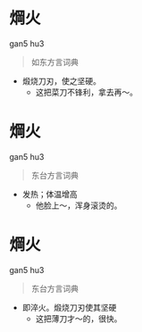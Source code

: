 # 焵火
gan5 hu3
> 如东方言词典
- 煅烧刀刃，使之坚硬。
  - 这把菜刀不锋利，拿去再～。

# 焵火
gan5 hu3
> 东台方言词典
- 发热；体温增高
  - 他脸上～，浑身滚烫的。

# 焵火
gan5 hu3
> 东台方言词典
- 即淬火。煅烧刀刃使其坚硬
  - 这把薄刀才～的，很快。
